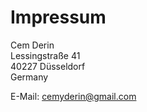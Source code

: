 [_sidebar]: #null (false)
[_pagetitle]: #null (Impressum)  

# Impressum

Cem Derin  
Lessingstraße 41  
40227 Düsseldorf  
Germany

E-Mail: cemyderin@gmail.com